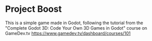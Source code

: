 # Project Boost

This is a simple game made in Godot, following the tutorial from the "Complete Godot 3D: Code Your Own 3D Games in Godot" course on GameDev.tv
https://www.gamedev.tv/dashboard/courses/101